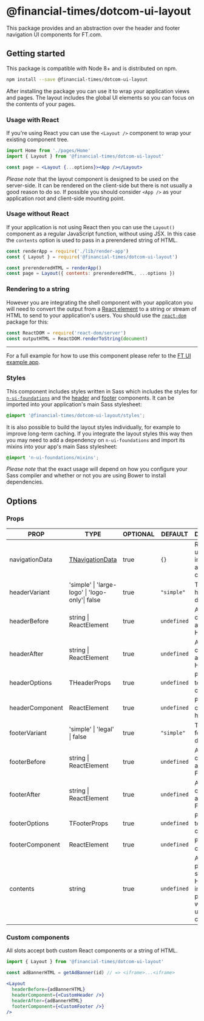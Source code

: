 # @financial-times/dotcom-ui-layout

This package provides and an abstraction over the header and footer navigation UI components for FT.com.

## Getting started

This package is compatible with Node 8+ and is distributed on npm.

```sh
npm install --save @financial-times/dotcom-ui-layout
```

After installing the package you can use it to wrap your application views and pages. The layout includes the global UI elements so you can focus on the contents of your pages.

### Usage with React

If you're using React you can use the `<Layout />` component to wrap your existing component tree.

```jsx
import Home from './pages/Home'
import { Layout } from '@financial-times/dotcom-ui-layout'

const page = <Layout {...options}><App /></Layout>
```

_Please note_ that the layout component is designed to be used on the server-side. It can be rendered on the client-side but there is not usually a good reason to do so. If possible you should consider `<App />` as your application root and client-side mounting point.

### Usage without React

If your application is not using React then you can use the `Layout()` component as a regular JavaScript function, without using JSX. In this case the `contents` option is used to pass in a prerendered string of HTML.

```js
const renderApp = require('./lib/render-app')
const { Layout } = require('@financial-times/dotcom-ui-layout')

const prerenderedHTML = renderApp()
const page = Layout({ contents: prerenderedHTML, ...options })
```

### Rendering to a string

However you are integrating the shell component with your applicaton you will need to convert the output from a [React element] to a string or stream of HTML to send to your application's users. You should use the [`react-dom`] package for this:

```js
const ReactDOM = require('react-dom/server')
const outputHTML = ReactDOM.renderToString(document)
```

[React element]: https://reactjs.org/docs/rendering-elements.html
[`react-dom`]: https://reactjs.org/docs/react-dom.html

---

For a full example for how to use this component please refer to the [FT UI example app][example].

[example]: ../../examples/ft-ui/readme.md

### Styles

This component includes styles written in Sass which includes the styles for [`n-ui-foundations`][n-ui-foundations] and the [header] and [footer] components. It can be imported into your application's main Sass stylesheet:

```scss
@import '@financial-times/dotcom-ui-layout/styles';
```

It is also possible to build the layout styles individually, for example to improve long-term caching. If you integrate the layout styles this way then you may need to add a dependency on `n-ui-foundations` and import its mixins into your app's main Sass stylesheet:

```scss
@import 'n-ui-foundations/mixins';
```

_Please note_ that the exact usage will depend on how you configure your Sass compiler and whether or not you are using Bower to install dependencies.

[n-ui-foundations]: https://github.com/Financial-Times/n-ui-foundations/
[header]: ../dotcom-ui-header/readme.md
[footer]: ../dotcom-ui-footer/readme.md


## Options

### Props

| PROP            | TYPE                                            | OPTIONAL | DEFAULT     | DESCRIPTION                                                                                  |
|-----------------|-------------------------------------------------|----------|-------------|----------------------------------------------------------------------------------------------|
| navigationData  | [TNavigationData]                               | true     | `{}`        | Required if using the built in header and/or footer components.                              |
| headerVariant   | 'simple' \| 'large-logo' \| 'logo-only'\| false | true     | `"simple"`  | The type of header to display                                                                |
| headerBefore    | string \| ReactElement                          | true     | `undefined` | A slot for content to appear before Header                                                   |
| headerAfter     | string \| ReactElement                          | true     | `undefined` | A slot for content to appear after Header                                                    |
| headerOptions   | THeaderProps                                    | true     | `undefined` | Pass options to the header component                                                         |
| headerComponent | ReactElement                                    | true     | `undefined` | Pass a custom header                                                                         |
| footerVariant   | 'simple' \| 'legal' \| false                    | true     | `"simple"`  | The type of footer to display                                                                |
| footerBefore    | string \| ReactElement                          | true     | `undefined` | A slot for content to appear before Footer                                                   |
| footerAfter     | string \| ReactElement                          | true     | `undefined` | A slot for content to appear after Footer                                                    |
| footerOptions   | TFooterProps                                    | true     | `undefined` | Pass options to the footer component                                                         |
| footerComponent | ReactElement                                    | true     | `undefined` | Pass a custom footer                                                                         |
| contents        | string                                          | true     | `undefined` | A prerendered string of HTML used to insert the page contents when not using JSX composition |

[TNavigationData]: ../dotcom-types-navigation/README.md


### Custom components

All slots accept both custom React components or a string of HTML.

```jsx
import { Layout } from '@financial-times/dotcom-ui-layout'

const adBannerHTML = getAdBanner(id) // => <iframe>...<iframe>

<Layout
  headerBefore={adBannerHTML}
  headerComponent={<CustomHeader />}
  headerAfter={adBannerHTML}
  footerComponent={<CustomFooter />}
/>
```
